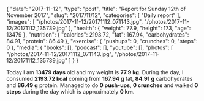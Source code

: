 {
    "date": "2017-11-12",
    "type": "post",
    "title": "Report for Sunday 12th of November 2017",
    "slug": "2017\/11\/12",
    "categories": [
        "Daily report"
    ],
    "images": [
        "\/photos\/2017-11-12\/20171112_071143.jpg",
        "\/photos\/2017-11-12\/20171112_135739.jpg"
    ],
    "health": {
        "weight": 77.9,
        "height": 173,
        "age": 13479
    },
    "nutrition": {
        "calories": 2193.72,
        "fat": 167.94,
        "carbohydrates": 84.91,
        "protein": 86.49
    },
    "exercise": {
        "pushups": 0,
        "crunches": 0,
        "steps": 0
    },
    "media": {
        "books": [],
        "podcast": [],
        "youtube": [],
        "photos": [
            "\/photos\/2017-11-12\/20171112_071143.jpg",
            "\/photos\/2017-11-12\/20171112_135739.jpg"
        ]
    }
}

Today I am <strong>13479 days</strong> old and my weight is <strong>77.9 kg</strong>. During the day, I consumed <strong>2193.72 kcal</strong> coming from <strong>167.94 g</strong> fat, <strong>84.91 g</strong> carbohydrates and <strong>86.49 g</strong> protein. Managed to do <strong>0 push-ups</strong>, <strong>0 crunches</strong> and walked <strong>0 steps</strong> during the day which is approximately <strong>0 km</strong>.